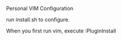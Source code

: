 Personal VIM Configuration

run install.sh to configure.

When you first run vim, execute :PluginInstall
